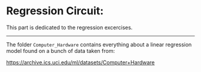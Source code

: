 Regression Circuit:
==================

This part is dedicated to the regression excercises.

----------

The folder `Computer_Hardware` contains everything about a </emv>linear regression model</emv> found on a bunch of data taken from:

https://archive.ics.uci.edu/ml/datasets/Computer+Hardware
